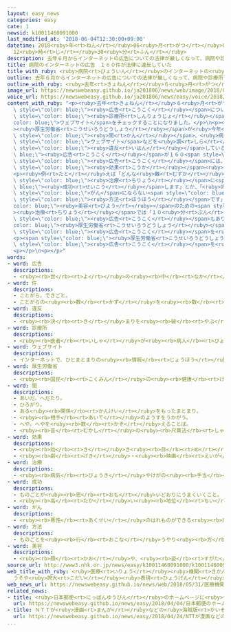 ```yaml
---
layout: easy_news
categories: easy
cate: 1
newsid: k10011460091000
last_modified_at: '2018-06-04T12:30:00+09:00'
datetime: 2018<ruby>年<rt>ねん</rt></ruby>06<ruby>月<rt>がつ</rt></ruby>04<ruby>日<rt>にち</rt></ruby>
  12<ruby>時<rt>じ</rt></ruby>30<ruby>分<rt>ふん</rt></ruby>
description: 去年６月からインターネットの広告についての法律が厳しくなって、病院や診療所のウェブサイトをチェックすることになりました。
title: 病院のインターネットの広告　１６０件が法律に違反していた
title_with_ruby: <ruby>病院<rt>びょういん</rt></ruby>のインターネットの<ruby>広告<rt>こうこく</rt></ruby>　１６０<ruby>件<rt>けん</rt></ruby>が<ruby>法律<rt>ほうりつ</rt></ruby>に<ruby>違反<rt>いはん</rt></ruby>していた
outline: 去年６月からインターネットの広告についての法律が厳しくなって、病院や診療所のウェブサイトをチェックすることになりました。
outline_with_ruby: <ruby>去年<rt>きょねん</rt></ruby>６<ruby>月<rt>がつ</rt></ruby>からインターネットの<ruby>広告<rt>こうこく</rt></ruby>についての<ruby>法律<rt>ほうりつ</rt></ruby>が<ruby>厳<rt>きび</rt></ruby>しくなって、<ruby>病院<rt>びょういん</rt></ruby>や<ruby>診療所<rt>しんりょうじょ</rt></ruby>のウェブサイトをチェックすることになりました。
image_url: https://newswebeasy.github.io/ja201806/news/web/image/2018/05/31/K10011460091_1805311752_1805311806_01_02.jpg
voice_url: https://newswebeasy.github.io/ja201806/news/easy/voice/2018/06/04/k10011460091000.mp4
content_with_ruby: "<p><ruby>去年<rt>きょねん</rt></ruby>６<ruby>月<rt>がつ</rt></ruby>からインターネットの<span\
  \ style=\"color: blue;\"><ruby>広告<rt>こうこく</rt></ruby></span>についての<ruby>法律<rt>ほうりつ</rt></ruby>が<ruby>厳<rt>きび</rt></ruby>しくなって、<ruby>病院<rt>びょういん</rt></ruby>や<span\
  \ style=\"color: blue;\"><ruby>診療所<rt>しんりょうじょ</rt></ruby></span>の<span style=\"\
  color: blue;\">ウェブサイト</span>をチェックすることになりました。</p>\n<p><span style=\"color: blue;\"\
  ><ruby>厚生労働省<rt>こうせいろうどうしょう</rt></ruby></span>が<ruby>今年<rt>ことし</rt></ruby>の３<ruby>月<rt>がつ</rt></ruby>までの７か<ruby>月<rt>げつ</rt></ruby><span\
  \ style=\"color: blue;\"><ruby>間<rt>かん</rt></ruby></span>、<ruby>病院<rt>びょういん</rt></ruby>の<span\
  \ style=\"color: blue;\">ウェブサイト</span>などを<ruby>調<rt>しら</rt></ruby>べると、<ruby>法律<rt>ほうりつ</rt></ruby>に<span\
  \ style=\"color: blue;\"><ruby>違反<rt>いはん</rt></ruby></span>している<span style=\"color:\
  \ blue;\"><ruby>広告<rt>こうこく</rt></ruby></span>が１６０<span style=\"color: blue;\"><ruby>件<rt>けん</rt></ruby></span><ruby>見<rt>み</rt></ruby>つかりました。<span\
  \ style=\"color: blue;\"><ruby>広告<rt>こうこく</rt></ruby></span>には、<ruby>本当<rt>ほんとう</rt></ruby>の<span\
  \ style=\"color: blue;\"><ruby>効果<rt>こうか</rt></ruby></span><ruby>以上<rt>いじょう</rt></ruby>のことやうそが<ruby>書<rt>か</rt></ruby>いてありました。</p>\n\
  <p><ruby>例<rt>たと</rt></ruby>えば「どんな<ruby>難<rt>むずか</rt></ruby>しい<ruby>病気<rt>びょうき</rt></ruby>やけがでも<ruby>必<rt>かなら</rt></ruby>ず<span\
  \ style=\"color: blue;\"><ruby>治療<rt>ちりょう</rt></ruby></span>に<span style=\"color:\
  \ blue;\"><ruby>成功<rt>せいこう</rt></ruby></span>します」とか、「<ruby>同<rt>おな</rt></ruby>じ<span\
  \ style=\"color: blue;\">がん</span>にならない<span style=\"color: blue;\"><ruby>治療<rt>ちりょう</rt></ruby></span>の<span\
  \ style=\"color: blue;\"><ruby>方法<rt>ほうほう</rt></ruby></span>です」などです。<span style=\"\
  color: blue;\"><ruby>美容<rt>びよう</rt></ruby></span>のための<span style=\"color: blue;\"\
  ><ruby>治療<rt>ちりょう</rt></ruby></span>では「１０<ruby>分<rt>ぷん</rt></ruby>で１０<ruby>歳<rt>さい</rt></ruby><ruby>若<rt>わか</rt></ruby>くなる」と<ruby>書<rt>か</rt></ruby>いてある<span\
  \ style=\"color: blue;\"><ruby>広告<rt>こうこく</rt></ruby></span>もありました。<span style=\"\
  color: blue;\"><ruby>厚生労働省<rt>こうせいろうどうしょう</rt></ruby></span>は<ruby>病院<rt>びょういん</rt></ruby>などに、このような<span\
  \ style=\"color: blue;\"><ruby>広告<rt>こうこく</rt></ruby></span>を<ruby>直<rt>なお</rt></ruby>すように<ruby>言<rt>い</rt></ruby>いました。</p>\n\
  <p><span style=\"color: blue;\"><ruby>厚生労働省<rt>こうせいろうどうしょう</rt></ruby></span>は「インターネットの<span\
  \ style=\"color: blue;\"><ruby>広告<rt>こうこく</rt></ruby></span>を<ruby>見<rt>み</rt></ruby>て<ruby>病院<rt>びょういん</rt></ruby>を<ruby>選<rt>えら</rt></ruby>ぶ<ruby>人<rt>ひと</rt></ruby>もいるので、<ruby>厳<rt>きび</rt></ruby>しくチェックしていきたいと<ruby>思<rt>おも</rt></ruby>います」と<ruby>話<rt>はな</rt></ruby>しています。</p>\n\
  <p></p>\n<p></p>"
words:
- word: 広告
  descriptions:
  - <ruby><rb>世</rb><rt>よ</rt></ruby>の<ruby><rb>中</rb><rt>なか</rt></ruby>の<ruby><rb>人々</rb><rt>ひとびと</rt></ruby>に<ruby><rb>広</rb><rt>ひろ</rt></ruby>く<ruby><rb>知</rb><rt>し</rt></ruby>らせること。また、<ruby><rb>知</rb><rt>し</rt></ruby>らせるために<ruby><rb>書</rb><rt>か</rt></ruby>かれたものなど。コマーシャル。
- word: 件
  descriptions:
  - ことがら。できごと。
  - ことがらの<ruby><rb>数</rb><rt>かず</rt></ruby>を<ruby><rb>数</rb><rt>かぞ</rt></ruby>えることば。
- word: 違反
  descriptions:
  - <ruby><rb>決</rb><rt>き</rt></ruby>まりを<ruby><rb>破</rb><rt>やぶ</rt></ruby>ること。
- word: 診療所
  descriptions:
  - <ruby><rb>医者</rb><rt>いしゃ</rt></ruby>が<ruby><rb>病人</rb><rt>びょうにん</rt></ruby>を<ruby><rb>治療</rb><rt>ちりょう</rt></ruby>する<ruby><rb>所</rb><rt>ところ</rt></ruby>。
- word: ウェブサイト
  descriptions:
  - インターネットで、ひとまとまりの<ruby><rb>情報</rb><rt>じょうほう</rt></ruby>が<ruby><rb>置</rb><rt>お</rt></ruby>かれている<ruby><rb>場所</rb><rt>ばしょ</rt></ruby>。サイト。
- word: 厚生労働省
  descriptions:
  - <ruby><rb>国民</rb><rt>こくみん</rt></ruby>の<ruby><rb>健康</rb><rt>けんこう</rt></ruby>や<ruby><rb>生活</rb><rt>せいかつ</rt></ruby>を<ruby><rb>守</rb><rt>まも</rt></ruby>る<ruby><rb>仕事</rb><rt>しごと</rt></ruby>や、<ruby><rb>労働者</rb><rt>ろうどうしゃ</rt></ruby>が<ruby><rb>仕事</rb><rt>しごと</rt></ruby>を<ruby><rb>見</rb><rt>み</rt></ruby>つけるのを<ruby><rb>助</rb><rt>たす</rt></ruby>けたり、<ruby><rb>労働者</rb><rt>ろうどうしゃ</rt></ruby>を<ruby><rb>保護</rb><rt>ほご</rt></ruby>したりする<ruby><rb>国</rb><rt>くに</rt></ruby>の<ruby><rb>役所</rb><rt>やくしょ</rt></ruby>。<ruby><rb>厚労省</rb><rt>こうろうしょう</rt></ruby>。
- word: 間
  descriptions:
  - あいだ。へだたり。
  - ひろがり。
  - ある<ruby><rb>関係</rb><rt>かんけい</rt></ruby>をもったまとまり。
  - <ruby><rb>相手</rb><rt>あいて</rt></ruby>のようすをうかがう。
  - へや。へやを<ruby><rb>数</rb><rt>かぞ</rt></ruby>えることば。
  - <ruby><rb>昔</rb><rt>むかし</rt></ruby>の<ruby><rb>尺貫法</rb><rt>しゃっかんほう</rt></ruby>で、<ruby><rb>長</rb><rt>なが</rt></ruby>さの<ruby><rb>単位</rb><rt>たんい</rt></ruby>の<ruby><rb>一</rb><rt>ひと</rt></ruby>つ。<ruby><rb>一間</rb><rt>いっけん</rt></ruby>は<ruby><rb>約</rb><rt>やく</rt></ruby>１．８メートル。
- word: 効果
  descriptions:
  - <ruby><rb>効</rb><rt>き</rt></ruby>き<ruby><rb>目</rb><rt>め</rt></ruby>。
  - <ruby><rb>劇</rb><rt>げき</rt></ruby>・<ruby><rb>映画</rb><rt>えいが</rt></ruby>などで、<ruby><rb>雰囲気</rb><rt>ふんいき</rt></ruby>を<ruby><rb>出</rb><rt>だ</rt></ruby>すために<ruby><rb>使</rb><rt>つか</rt></ruby>う<ruby><rb>音</rb><rt>おと</rt></ruby>や<ruby><rb>照明</rb><rt>しょうめい</rt></ruby>など。
- word: 治療
  descriptions:
  - <ruby><rb>病気</rb><rt>びょうき</rt></ruby>やけがの<ruby><rb>手当</rb><rt>てあ</rt></ruby>てをして<ruby><rb>治</rb><rt>なお</rt></ruby>すこと。
- word: 成功
  descriptions:
  - ものごとが<ruby><rb>思</rb><rt>おも</rt></ruby>いどおりにうまくいくこと。
  - <ruby><rb>高</rb><rt>たか</rt></ruby>い<ruby><rb>地位</rb><rt>ちい</rt></ruby>や<ruby><rb>財産</rb><rt>ざいさん</rt></ruby>を<ruby><rb>得</rb><rt>え</rt></ruby>ること。
- word: がん
  descriptions:
  - <ruby><rb>悪性</rb><rt>あくせい</rt></ruby>のはれものができる<ruby><rb>病気</rb><rt>びょうき</rt></ruby>。<ruby><rb>体</rb><rt>からだ</rt></ruby>の<ruby><rb>中</rb><rt>なか</rt></ruby>にできたがん<ruby><rb>細胞</rb><rt>さいぼう</rt></ruby>がどんどん<ruby><rb>増</rb><rt>ふ</rt></ruby>えて<ruby><rb>体</rb><rt>からだ</rt></ruby>に<ruby><rb>害</rb><rt>がい</rt></ruby>をあたえる。
- word: 方法
  descriptions:
  - ものごとを<ruby><rb>行</rb><rt>おこな</rt></ruby>うやり<ruby><rb>方</rb><rt>かた</rt></ruby>。しかた。
- word: 美容
  descriptions:
  - <ruby><rb>顔</rb><rt>かお</rt></ruby>や、<ruby><rb>姿</rb><rt>すがた</rt></ruby>を<ruby><rb>美</rb><rt>うつく</rt></ruby>しくすること。
source_url: http://www3.nhk.or.jp/news/easy/k10011460091000/k10011460091000.html
web_title_with_ruby: <ruby>医療<rt>いりょう</rt></ruby><ruby>機関<rt>きかん</rt></ruby>の<ruby>ネット<rt>ねっと</rt></ruby><ruby>広告<rt>こうこく</rt></ruby>
  うそや<ruby>誇大<rt>こだい</rt></ruby><ruby>表現<rt>ひょうげん</rt></ruby>の<ruby>違反<rt>いはん</rt></ruby>160<ruby>件<rt>けん</rt></ruby>
web_news_url: https://newswebeasy.github.io/news/web/2018/05/31/医療機関のネット広告-うそや誇大表現の違反160件
related_news:
- title: <ruby>日本郵便<rt>にっぽんゆうびん</rt></ruby>のホームページに<ruby>似<rt>に</rt></ruby>たウェブサイトに<ruby>気<rt>き</rt></ruby>をつけて
  url: https://newswebeasy.github.io/news/easy/2018/04/04/日本郵便のホームページに似たウェブサイトに気をつけて
- title: ＮＴＴが<ruby>漫画<rt>まんが</rt></ruby>などの<ruby>海賊版<rt>かいぞくばん</rt></ruby>サイトを<ruby>見<rt>み</rt></ruby>ることができなくする
  url: https://newswebeasy.github.io/news/easy/2018/04/24/NTTが漫画などの海賊版サイトを見ることができなくする
...
```

